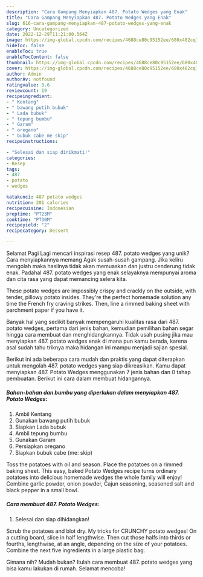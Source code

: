 ```yaml
---
description: "Cara Gampang Menyiapkan 487. Potato Wedges yang Enak"
title: "Cara Gampang Menyiapkan 487. Potato Wedges yang Enak"
slug: 616-cara-gampang-menyiapkan-487-potato-wedges-yang-enak
category: Uncategorized
date: 2022-12-29T11:21:00.564Z
image: https://img-global.cpcdn.com/recipes/4688ce80c95152ee/680x482cq70/487-potato-wedges-foto-resep-utama.jpg
hideToc: false
enableToc: true
enableTocContent: false
thumbnail: https://img-global.cpcdn.com/recipes/4688ce80c95152ee/680x482cq70/487-potato-wedges-foto-resep-utama.jpg
cover: https://img-global.cpcdn.com/recipes/4688ce80c95152ee/680x482cq70/487-potato-wedges-foto-resep-utama.jpg
author: Admin
authorAv: notfound
ratingvalue: 3.6
reviewcount: 19
recipeingredient:
- " Kentang"
- " bawang putih bubuk"
- " Lada bubuk"
- " tepung bumbu"
- " Garam"
- " oregano"
- " bubuk cabe me skip"
recipeinstructions:

- "Selesai dan siap dinikmati!"
categories:
- Resep
tags:
- 487
- potato
- wedges

katakunci: 487 potato wedges 
nutrition: 201 calories
recipecuisine: Indonesian
preptime: "PT23M"
cooktime: "PT30M"
recipeyield: "2"
recipecategory: Dessert

---
```



Selamat Pagi Lagi mencari inspirasi resep 487. potato wedges yang unik? Cara menyiapkannya memang Agak susah-susah gampang. Jika keliru mengolah maka hasilnya tidak akan memuaskan dan justru cenderung tidak enak. Padahal 487. potato wedges yang enak selayaknya mempunyai aroma dan cita rasa yang dapat memancing selera kita.


These potato wedges are impossibly crispy and crackly on the outside, with tender, pillowy potato insides. They&#39;re the perfect homemade solution any time the French fry craving strikes. Then, line a rimmed baking sheet with parchment paper if you have it.

Banyak hal yang sedikit banyak mempengaruhi kualitas rasa dari 487. potato wedges, pertama dari jenis bahan, kemudian pemilihan bahan segar hingga cara membuat dan menghidangkannya. Tidak usah pusing jika mau menyiapkan 487. potato wedges enak di mana pun kamu berada, karena asal sudah tahu triknya maka hidangan ini mampu menjadi sajian spesial.


Berikut ini ada beberapa cara mudah dan praktis yang dapat diterapkan untuk mengolah 487. potato wedges yang siap dikreasikan. Kamu dapat menyiapkan 487. Potato Wedges menggunakan 7 jenis bahan dan 0 tahap pembuatan. Berikut ini cara dalam membuat hidangannya.

<!--inarticleads1-->

##### Bahan-bahan dan bumbu yang diperlukan dalam menyiapkan 487. Potato Wedges:

1. Ambil  Kentang
1. Gunakan  bawang putih bubuk
1. Siapkan  Lada bubuk
1. Ambil  tepung bumbu
1. Gunakan  Garam
1. Persiapkan  oregano
1. Siapkan  bubuk cabe (me: skip)


Toss the potatoes with oil and season. Place the potatoes on a rimmed baking sheet. This easy, baked Potato Wedges recipe turns ordinary potatoes into delicious homemade wedges the whole family will enjoy! Combine garlic powder, onion powder, Cajun seasoning, seasoned salt and black pepper in a small bowl. 

<!--inarticleads2-->

##### Cara membuat 487. Potato Wedges:


1. Selesai dan siap dihidangkan!

Scrub the potatoes and blot dry. My tricks for CRUNCHY potato wedges! On a cutting board, slice in half lengthwise. Then cut those halfs into thirds or fourths, lengthwise, at an angle, depending on the size of your potatoes. Combine the next five ingredients in a large plastic bag. 

Gimana nih? Mudah bukan? Itulah cara membuat 487. potato wedges yang bisa kamu lakukan di rumah. Selamat mencoba!
